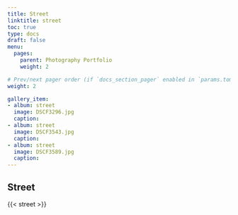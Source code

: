 ```yaml
---
title: Street
linktitle: street
toc: true
type: docs
draft: false
menu:
  pages:
    parent: Photography Portfolio
    weight: 2

# Prev/next pager order (if `docs_section_pager` enabled in `params.toml`)
weight: 2

gallery_item:
- album: street
  image: DSCF3296.jpg
  caption: 
- album: street
  image: DSCF3543.jpg
  caption: 
- album: street
  image: DSCF3589.jpg
  caption: 
---
```


## Street
{{< street >}}